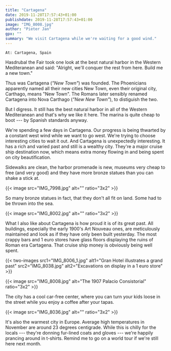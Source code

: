 ```yaml
---
title: "Cartagena"
date: 2019-11-28T17:57:43+01:00
publishdate: 2019-11-28T17:57:43+01:00
image: "IMG_8008.jpg"
author: "Pieter Jan"
gpx: ""
summary: "We visit Cartagena while we're waiting for a good wind."
---
```


`At: Cartagena, Spain`

Hasdrubal the Fair took one look at the best natural harbor in the Western Mediteranean and said: "Alright, we'll conquer the rest from here. Build me a new town."

Thus was Cartagena (_"New Town"_) was founded. The Phoenicians apparently named all their new cities New Town, even their original city, Carthago, means "New Town". The Romans later sensibly renamed Cartagena into Nova Carthago (_"New New Town"_), to distiguish the two.

But I digress. It still has the best natural harbor in all of the Western Mediteranean and that's why we like it here. The marina is quite cheap to boot --- by Spanish standards anyway.

We're spending a few days in Cartagena. Our progress is being thwarted by a constant west wind while we want to go west. We're trying to choose interesting cities to wait it out. And Cartagena is unexpectedly interesting. It has a rich and varied past and still is a wealthy city. They're a major cruise ship destination now, which means extra money flowing in and being spent on city beautification.

Sidewalks are clean, the harbor promenade is new, museums very cheap to free (and very good) and they have more bronze statues than you can shake a stick at.

{{< image src="IMG_7998.jpg" alt="" ratio="3x2" >}}

So many bronze statues in fact, that they don't all fit on land. Some had to be thrown into the sea.

{{< image src="IMG_8002.jpg" alt="" ratio="3x2" >}}

What I also like about Cartagena is how proud it is of its great past. All buildings, especially the early 1900's Art Nouveau ones, are meticulously maintained and look as if they have only been built yesterday. The most crappy bars and 1 euro stores have glass floors displaying the ruins of Roman era Cartagena. That cruise ship money is obviously being well spent.

{{< two-images src1="IMG_8006_1.jpg" alt1="Gran Hotel illustrates a grand past" src2="IMG_8038.jpg" alt2="Excavations on display in a 1 euro store" >}}

{{< image src="IMG_8008.jpg" alt="The 1907 Palacio Consistorial" ratio="3x2" >}}

The city has a cool car-free center, where you can turn your kids loose in the street while you enjoy a coffee after your tapas.

{{< image src="IMG_8036.jpg" alt="" ratio="3x2" >}}

It's also the warmest city in Europe. Average high temperatures in November are around 23 degrees centigrade. While this is chilly for the locals --- they're donning fur-lined coats and gloves --- we're happily prancing around in t-shirts. Remind me to go on a world tour if we're still here next month.
